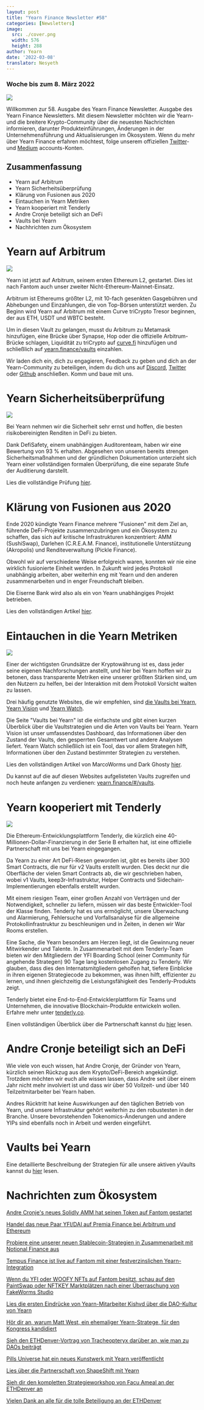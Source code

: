 ```yaml
---
layout: post
title: "Yearn Finance Newsletter #58"
categories: [Newsletters]
image:
  src: ./cover.png
  width: 576
  height: 288
author: Yearn
date: '2022-03-08'
translator: Nesyeth
---
```


### Woche bis zum 8. März 2022

![](./image1.png?w=1456&h=733)

Willkommen zur 58. Ausgabe des Yearn Finance Newsletter. Ausgabe des Yearn Finance Newsletters. Mit diesem Newsletter möchten wir die Yearn- und die breitere Krypto-Community über die neuesten Nachrichten informieren, darunter Produkteinführungen, Änderungen in der Unternehmensführung und Aktualisierungen im Ökosystem. Wenn du mehr über Yearn Finance erfahren möchtest, folge unserem offiziellen [Twitter](https://twitter.com/iearnfinance)- und [Medium](https://medium.com/iearn) accounts-Konten.

## Zusammenfassung

- Yearn auf Arbitrum
- Yearn Sicherheitsüberprüfung
- Klärung von Fusionen aus 2020
- Eintauchen in Yearn Metriken
- Yearn kooperiert mit Tenderly
- Andre Cronje beteiligt sich an DeFi
- Vaults bei Yearn
- Nachhrichten zum Ökosystem

# Yearn auf Arbitrum

![](./image2.jpg?w=1000&h=1000)

Yearn ist jetzt auf Arbitrum, seinem ersten Ethereum L2, gestartet. Dies ist nach Fantom auch unser zweiter Nicht-Ethereum-Mainnet-Einsatz.

Arbitrum ist Ethereums größter L2, mit 10-fach gesenkten Gasgebühren und Abhebungen und Einzahlungen, die von Top-Börsen unterstützt werden. Zu Beginn wird Yearn auf Arbitrum mit einem Curve triCrypto Tresor beginnen, der aus ETH, USDT und WBTC besteht.

Um in diesen Vault zu gelangen, musst du Arbitrum zu Metamask hinzufügen, eine Brücke über Synapse, Hop oder die offizielle Arbitrum-Brücke schlagen, Liquidität zu triCrypto auf [curve.fi](https://arbitrum.curve.fi/) hinzufügen und schließlich auf [yearn.finance/vaults](http://yearn.finance/vaults) einzahlen.

Wir laden dich ein, dich zu engagieren, Feedback zu geben und dich an der Yearn-Community zu beteiligen, indem du dich uns auf [Discord](https://discord.gg/8rF374XkXy), [Twitter](http://twitter.com/iearnfinance) oder [Github](http://github.com/yearn) anschließen. Komm und baue mit uns.

# Yearn Sicherheitsüberprüfung

![](./image3.jpg?w=1000&h=563)

Bei Yearn nehmen wir die Sicherheit sehr ernst und hoffen, die besten risikobereinigten Renditen in DeFi zu bieten.

Dank DefiSafety, einem unabhängigen Auditorenteam, haben wir eine Bewertung von 93 % erhalten. Abgesehen von unseren bereits strengen Sicherheitsmaßnahmen und der gründlichen Dokumentation unterzieht sich Yearn einer vollständigen formalen Überprüfung, die eine separate Stufe der Auditierung darstellt.

Lies die vollständige Prüfung [hier](https://www.defisafety.com/pqrs/354).

# Klärung von Fusionen aus 2020

Ende 2020 kündigte Yearn Finance mehrere "Fusionen" mit dem Ziel an, führende DeFi-Projekte zusammenzubringen und ein Ökosystem zu schaffen, das sich auf kritische Infrastrukturen konzentriert: AMM (SushiSwap), Darlehen (C.R.E.A.M. Finance), institutionelle Unterstützung (Akropolis) und Renditeverwaltung (Pickle Finance).

Obwohl wir auf verschiedene Weise erfolgreich waren, konnten wir nie eine wirklich fusionierte Einheit werden. In Zukunft wird jedes Protokoll unabhängig arbeiten, aber weiterhin eng mit Yearn und den anderen zusammenarbeiten und in enger Freundschaft bleiben.

Die Eiserne Bank wird also als ein von Yearn unabhängiges Projekt betrieben.

Lies den vollständigen Artikel [hier](https://medium.com/iearn/clarifying-2020-mergers-an-independent-iron-bank-a6f8f3f4c25e).

# Eintauchen in die Yearn Metriken

![](./image4.png?w=1400&h=625)

Einer der wichtigsten Grundsätze der Kryptowährung ist es, dass jeder seine eigenen Nachforschungen anstellt, und hier bei Yearn hoffen wir zu betonen, dass transparente Metriken eine unserer größten Stärken sind, um den Nutzern zu helfen, bei der Interaktion mit dem Protokoll Vorsicht walten zu lassen.

Drei häufig genutzte Websites, die wir empfehlen, sind [die Vaults bei Yearn](https://vaults.yearn.finance/), [Yearn Vision](https://yearn.vision/) und [Yearn Watch](https://yearn.watch/).

Die Seite "Vaults bei Yearn" ist die einfachste und gibt einen kurzen Überblick über die Vaultstrategien und die Arten von Vaults bei Yearn. Yearn Vision ist unser umfassendstes Dashboard, das Informationen über den Zustand der Vaults, den gesperrten Gesamtwert und andere Analysen liefert. Yearn Watch schließlich ist ein Tool, das vor allem Strategen hilft, Informationen über den Zustand bestimmter Strategien zu verstehen.

Lies den vollständigen Artikel von MarcoWorms und Dark Ghosty [hier](https://medium.com/iearn/diving-into-yearn-metrics-8c3fb0520927).

Du kannst auf die auf diesen Websites aufgelisteten Vaults zugreifen und noch heute anfangen zu verdienen: [yearn.finance/#/vaults](https://yearn.finance/#/vaults).

# Yearn kooperiert mit Tenderly

![](./image5.png?w=1400&h=670)

Die Ethereum-Entwicklungsplattform Tenderly, die kürzlich eine 40-Millionen-Dollar-Finanzierung in der Serie B erhalten hat, ist eine offizielle Partnerschaft mit uns bei Yearn eingegangen.

Da Yearn zu einer Art DeFi-Riesen geworden ist, gibt es bereits über 300 Smart Contracts, die nur für v2 Vaults erstellt wurden. Dies deckt nur die Oberfläche der vielen Smart Contracts ab, die wir geschrieben haben, wobei v1 Vaults, keep3r-Infrastruktur, Helper Contracts und Sidechain-Implementierungen ebenfalls erstellt wurden.

Mit einem riesigen Team, einer großen Anzahl von Verträgen und der Notwendigkeit, schneller zu liefern, müssen wir das beste Entwickler-Tool der Klasse finden. Tenderly hat es uns ermöglicht, unsere Überwachung und Alarmierung, Fehlersuche und Vorfallsanalyse für die allgemeine Protokollinfrastruktur zu beschleunigen und in Zeiten, in denen wir War Rooms erstellen.

Eine Sache, die Yearn besonders am Herzen liegt, ist die Gewinnung neuer Mitwirkender und Talente. In Zusammenarbeit mit dem Tenderly-Team bieten wir den Mitgliedern der YFI Boarding School (einer Community für angehende Strategen) 90 Tage lang kostenlosen Zugang zu Tenderly. Wir glauben, dass dies den Internatsmitgliedern geholfen hat, tiefere Einblicke in ihren eigenen Strategiecode zu bekommen, was ihnen hilft, effizienter zu lernen, und ihnen gleichzeitig die Leistungsfähigkeit des Tenderly-Produkts zeigt.

Tenderly bietet eine End-to-End-Entwicklerplattform für Teams und Unternehmen, die innovative Blockchain-Produkte entwickeln wollen. Erfahre mehr unter [tenderly.co](https://tenderly.co/).

Einen vollständigen Überblick über die Partnerschaft kannst du [hier](https://medium.com/iearn/yearn-finance-partners-with-tenderly-to-supercharge-development-debugging-incident-analysis-6489260298a5) lesen.

# Andre Cronje beteiligt sich an DeFi

Wie viele von euch wissen, hat Andre Cronje, der Gründer von Yearn, kürzlich seinen Rückzug aus dem Krypto/DeFi-Bereich angekündigt. Trotzdem möchten wir euch alle wissen lassen, dass Andre seit über einem Jahr nicht mehr involviert ist und dass wir über 50 Vollzeit- und über 140 Teilzeitmitarbeiter bei Yearn haben.

Andres Rücktritt hat keine Auswirkungen auf den täglichen Betrieb von Yearn, und unsere Infrastruktur gehört weiterhin zu den robustesten in der Branche. Unsere bevorstehenden Tokenomics-Änderungen und andere YIPs sind ebenfalls noch in Arbeit und werden eingeführt.

# Vaults bei Yearn

Eine detaillierte Beschreibung der Strategien für alle unsere aktiven yVaults kannst du [hier](https://medium.com/yearn-state-of-the-vaults/the-vaults-at-yearn-9237905ffed3) lesen.

# Nachrichten zum Ökosystem

[Andre Cronje's neues Solidly AMM hat seinen Token auf Fantom gestartet](https://solidly.exchange/)

[Handel das neue Paar YFI/DAI auf Premia Finance bei Arbitrum und Ethereum](https://twitter.com/PremiaFinance/status/1497313221123837959)

[Probiere eine unserer neuen Stablecoin-Strategien in Zusammenarbeit mit Notional Finance aus](https://twitter.com/teddywoodward/status/1497229571799801865)

[Tempus Finance ist live auf Fantom mit einer festverzinslichen Yearn-Integration](https://twitter.com/TempusFinance/status/1495747382285377538)

[Wenn du YFI oder WOOFY NFTs auf Fantom besitzt, schau auf den PaintSwap oder NFTKEY Marktplätzen nach einer Überraschung von FakeWorms Studio](https://twitter.com/MarcoWorms/status/1497601119220076544)

[Lies die ersten Eindrücke von Yearn-Mitarbeiter Kishvd über die DAO-Kultur von Yearn](https://kishvd.medium.com/my-first-impressions-of-being-a-contributor-at-yearn-e154743b9cd5)

[Hör dir an, warum Matt West, ein ehemaliger Yearn-Stratege, für den Kongress kandidiert](https://twitter.com/DeFi_Dad/status/1496568281070776321?s=20&t=FA6P4ib_P1NZz_lmoXxvSw)

[Sieh den ETHDenver-Vortrag von Tracheopteryx darüber an, wie man zu DAOs beiträgt](https://youtu.be/anDAtWrhDnE)

[Pills Universe hat ein neues Kunstwerk mit Yearn veröffentlicht](https://twitter.com/pillsuniverse/status/1494343761022918658)

[Lies über die Partnerschaft von ShapeShift mit Yearn](https://medium.com/@ShapeShift.com/what-is-yearn-shapeshifts-partnership-with-yearn-finance-a94985af1b09)

[Sieh dir den kompletten Strategieworkshop von Facu Ameal an der ETHDenver an](https://www.youtube.com/watch?v=6og7NV7lzUk&feature=youtu.be)

[Vielen Dank an alle für die tolle Beteiligung an der ETHDenver](https://twitter.com/iearnfinance/status/1496568330546782208?s=20&t=FA6P4ib_P1NZz_lmoXxvSw)
